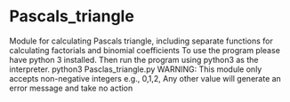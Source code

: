 # Pascals_triangle
Module for calculating Pascals triangle, including separate functions for calculating factorials and binomial coefficients
To use the program please have python 3 installed.
Then run the program using python3 as the interpreter.
python3 Pasclas_triangle.py
WARNING:
This module only accepts non-negative integers e.g., 0,1,2,
Any other value will generate an error message and take no action
